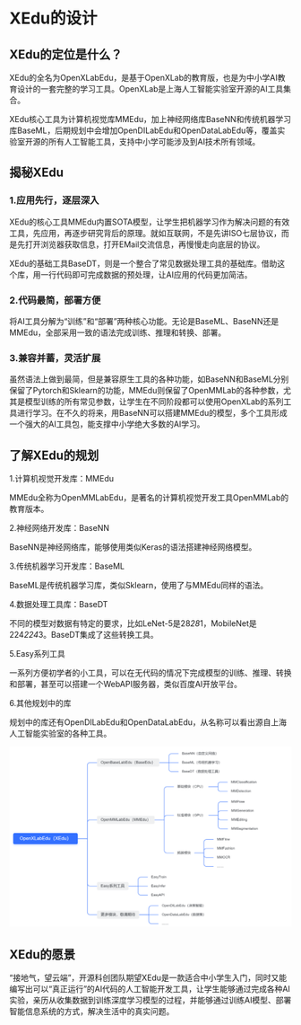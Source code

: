 # XEdu的设计

## XEdu的定位是什么？

XEdu的全名为OpenXLabEdu，是基于OpenXLab的教育版，也是为中小学AI教育设计的一套完整的学习工具。OpenXLab是上海人工智能实验室开源的AI工具集合。

XEdu核心工具为计算机视觉库MMEdu，加上神经网络库BaseNN和传统机器学习库BaseML，后期规划中会增加OpenDILabEdu和OpenDataLabEdu等，覆盖实验室开源的所有人工智能工具，支持中小学可能涉及到AI技术所有领域。

## 揭秘XEdu

### 1.应用先行，逐层深入

XEdu的核心工具MMEdu内置SOTA模型，让学生把机器学习作为解决问题的有效工具，先应用，再逐步研究背后的原理。就如互联网，不是先讲ISO七层协议，而是先打开浏览器获取信息，打开EMail交流信息，再慢慢走向底层的协议。

XEdu的基础工具BaseDT，则是一个整合了常见数据处理工具的基础库。借助这个库，用一行代码即可完成数据的预处理，让AI应用的代码更加简洁。

### 2.代码最简，部署方便

将AI工具分解为“训练”和“部署”两种核心功能。无论是BaseML、BaseNN还是MMEdu，全部采用一致的语法完成训练、推理和转换、部署。

### 3.兼容并蓄，灵活扩展

虽然语法上做到最简，但是兼容原生工具的各种功能，如BaseNN和BaseML分别保留了Pytorch和Sklearn的功能，MMEdu则保留了OpenMMLab的各种参数，尤其是模型训练的所有常见参数，让学生在不同阶段都可以使用OpenXLab的系列工具进行学习。在不久的将来，用BaseNN可以搭建MMEdu的模型，多个工具形成一个强大的AI工具包，能支撑中小学绝大多数的AI学习。

## 了解XEdu的规划

1.计算机视觉开发库：MMEdu

MMEdu全称为OpenMMLabEdu，是著名的计算机视觉开发工具OpenMMLab的教育版本。 

2.神经网络开发库：BaseNN

BaseNN是神经网络库，能够使用类似Keras的语法搭建神经网络模型。

3.传统机器学习开发库：BaseML

BaseML是传统机器学习库，类似Sklearn，使用了与MMEdu同样的语法。 

4.数据处理工具库：BaseDT

不同的模型对数据有特定的要求，比如LeNet-5是28*28*1，MobileNet是224*224*3。BaseDT集成了这些转换工具。

5.Easy系列工具

一系列方便初学者的小工具，可以在无代码的情况下完成模型的训练、推理、转换和部署，甚至可以搭建一个WebAPI服务器，类似百度AI开放平台。

6.其他规划中的库

规划中的库还有OpenDILabEdu和OpenDataLabEdu，从名称可以看出源自上海人工智能实验室的各种工具。

![image](../images/about/xedu规划.png)

## XEdu的愿景

“接地气，望云端”，开源科创团队期望XEdu是一款适合中小学生入门，同时又能编写出可以“真正运行”的AI代码的人工智能开发工具，让学生能够通过完成各种AI实验，亲历从收集数据到训练深度学习模型的过程，并能够通过训练AI模型、部署智能信息系统的方式，解决生活中的真实问题。
